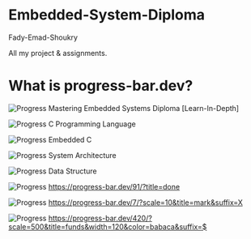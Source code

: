 # Embedded-System-Diploma
Fady-Emad-Shoukry

All my project & assignments. 
# What is progress-bar.dev?

![Progress](https://progress-bar.dev/70/?title=completed)
Mastering Embedded Systems Diploma [Learn-In-Depth]

![Progress](https://progress-bar.dev/100/?title=progress)
C Programming Language

![Progress](https://progress-bar.dev/90/)
Embedded C

![Progress](https://progress-bar.dev/90/?title=completed)
System Architecture

![Progress](https://progress-bar.dev/95/)
Data Structure

![Progress](https://progress-bar.dev/91/?title=done)
https://progress-bar.dev/91/?title=done

![Progress](https://progress-bar.dev/7/?scale=10&title=mark&suffix=X)
https://progress-bar.dev/7/?scale=10&title=mark&suffix=X

![Progress](https://progress-bar.dev/420/?scale=500&title=funds&width=200&color=babaca&suffix=$)
https://progress-bar.dev/420/?scale=500&title=funds&width=120&color=babaca&suffix=$

